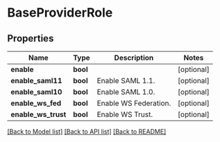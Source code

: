 # BaseProviderRole

## Properties
Name | Type | Description | Notes
------------ | ------------- | ------------- | -------------
**enable** | **bool** |  | [optional] 
**enable_saml11** | **bool** | Enable SAML 1.1. | [optional] 
**enable_saml10** | **bool** | Enable SAML 1.0. | [optional] 
**enable_ws_fed** | **bool** | Enable WS Federation. | [optional] 
**enable_ws_trust** | **bool** | Enable WS Trust. | [optional] 

[[Back to Model list]](../README.md#documentation-for-models) [[Back to API list]](../README.md#documentation-for-api-endpoints) [[Back to README]](../README.md)


